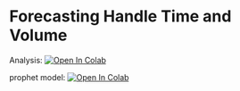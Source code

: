 # Forecasting Handle Time and Volume

Analysis: [![Open In Colab](https://colab.research.google.com/assets/colab-badge.svg)](https://colab.research.google.com/github/majickdave/dji_vol/blob/master/dji_vol.ipynb)

prophet model: [![Open In Colab](https://colab.research.google.com/assets/colab-badge.svg)](https://colab.research.google.com/github/majickdave/dji_vol/blob/master/notebooks/prophet_handletime_BRO_PSG.ipynb)

